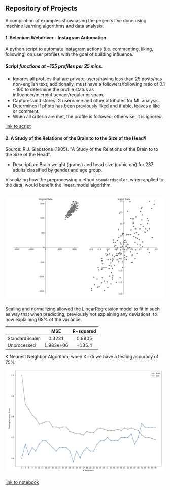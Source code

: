 
## Repository of Projects

A compilation of examples showcasing the projects I've done using machine learning algorithms and data analysis.

#### 1. Selenium Webdriver - Instagram Automation
A python script to automate Instagram actions (i.e. commenting, liking, following) on user profiles with the goal of building influence. 

##### Script functions at ~125 profiles per 25 mins. 
  - Ignores all profiles that are private-users/having less than 25 posts/has non-english text; additionally, must have a         followers/following ratio of 0.1 - 100 to determine the profile status as influencer/microinfluencer/regular or spam.
  - Captures and stores IG username and other attributes for ML analysis.
  - Determines if photo has been previously liked and if able, leaves a like or comment.
  - When all criteria are met, the profile is followed; otherwise, it is ignored.

[link to script](_automate-instagram-actions)



#### 2. A Study of the Relations of the Brain to to the Size of the Head¶
Source: R.J. Gladstone (1905). "A Study of the Relations of the Brain to to the Size of the Head". 
  - Description: Brain weight (grams) and head size (cubic cm) for 237 adults classified by gender and age group.
  
Visualizing how the preprocessing method `standardscaler`, when applied to the data, would benefit the linear_model algorithm. 

![Alt text](screenshot/standardscaler.png?raw=true "standardscaler.png")
---

Scaling and normalizing allowed the LinearRegression model to fit in such as way that when predicting, previously not explaining any deviations, to now explaining 68% of the variance. 


|               | MSE           | R-squared      |
| ------------- |:-------------:| :-------------:|
| StandardScaler| 0.3231        | 0.6805         |
| Unprocessed   | 1.983e+06     | -135.4         |

K Nearest Neighbor Algorithm; when K=75 we have a testing accuracy of 75%

![Alt text](screenshot/KNN.png?raw=true "standardscaler.png")


  
[link to notebook](_analysis-algorithms/preprocessing.ipynb)
